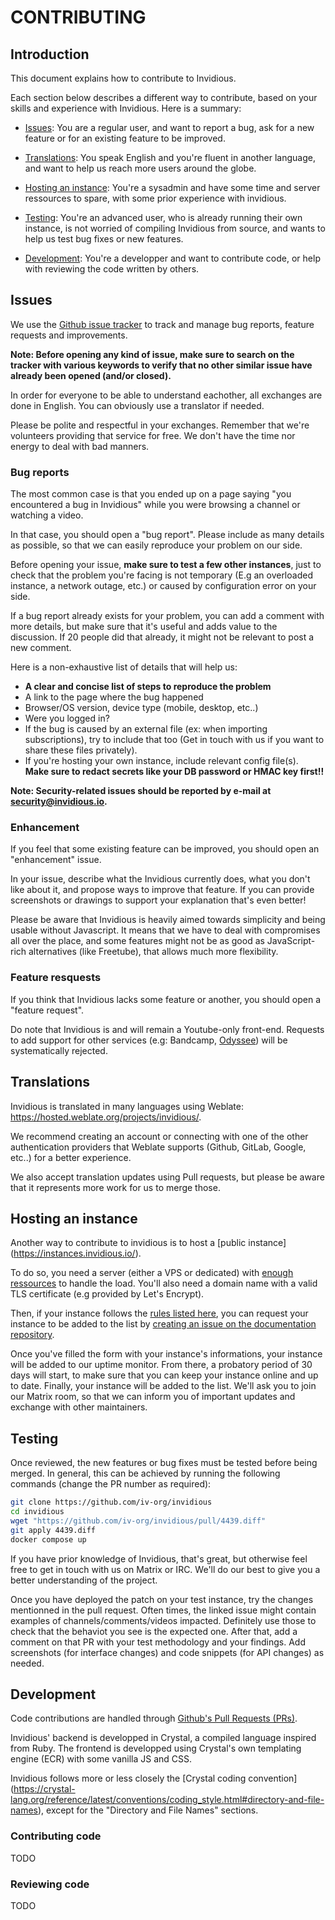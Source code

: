 # CONTRIBUTING

## Introduction

This document explains how to contribute to Invidious.

Each section below describes a different way to contribute, based on your skills and experience
with Invidious. Here is a summary:

* [Issues](#issues): You are a regular user, and want to report a bug, ask for a new feature or for
  an existing feature to be improved.

* [Translations](#translations): You speak English and you're fluent in another language, and want
  to help us reach more users around the globe.

* [Hosting an instance](#hosting-an-instance): You're a sysadmin and have some time and server
  ressources to spare, with some prior experience with invidious.

* [Testing](#testing): You're an advanced user, who is already running their own instance, is not
  worried of compiling Invidious from source, and wants to help us test bug fixes or new features.

* [Development](#development): You're a developper and want to contribute code, or help with
  reviewing the code written by others.



## Issues

We use the [Github issue tracker](https://github.com/iv-org/invidious/issues) to track and manage
bug reports, feature requests and improvements.

**Note: Before opening any kind of issue, make sure to search on the tracker
with various keywords to verify that no other similar issue have already been
opened (and/or closed).**

In order for everyone to be able to understand eachother, all exchanges are done in English.
You can obviously use a translator if needed.

Please be polite and respectful in your exchanges. Remember that we're volunteers providing that
service for free. We don't have the time nor energy to deal with bad manners.


### Bug reports

The most common case is that you ended up on a page saying "you encountered a
bug in Invidious" while you were browsing a channel or watching a video.

In that case, you should open a "bug report". Please include as many details as possible, so
that we can easily reproduce your problem on our side.

Before opening your issue, **make sure to test a few other instances**, just to check that the
problem you're facing is not temporary (E.g an overloaded instance, a network outage, etc.) or
caused by configuration error on your side.

If a bug report already exists for your problem, you can add a comment with more details, but make
sure that it's useful and adds value to the discussion. If 20 people did that already, it might not
be relevant to post a new comment.

Here is a non-exhaustive list of details that will help us:

  * **A clear and concise list of steps to reproduce the problem**
  * A link to the page where the bug happened
  * Browser/OS version, device type (mobile, desktop, etc..)
  * Were you logged in?
  * If the bug is caused by an external file (ex: when importing subscriptions), try to include
    that too (Get in touch with us if you want to share these files privately).
  * If you're hosting your own instance, include relevant config file(s).\
    **Make sure to redact secrets like your DB password or HMAC key first!!**


**Note: Security-related issues should be reported by e-mail at
[security@invidious.io](mailto:security@invidious.io).**


### Enhancement

If you feel that some existing feature can be improved, you should open an "enhancement" issue.

In your issue, describe what the Invidious currently does, what you don't like about it, and propose
ways to improve that feature. If you can provide screenshots or drawings to support your explanation
that's even better!

Please be aware that Invidious is heavily aimed towards simplicity and being usable without
Javascript. It means that we have to deal with compromises all over the place, and some features
might not be as good as JavaScript-rich alternatives (like Freetube), that allows much more
flexibility.


### Feature resquests

If you think that Invidious lacks some feature or another, you should open a "feature request".

Do note that Invidious is and will remain a Youtube-only front-end. Requests to add support for
other services (e.g: Bandcamp, [Odyssee](https://github.com/iv-org/invidious/issues/3022)) will be
systematically rejected.



## Translations

Invidious is translated in many languages using Weblate:
https://hosted.weblate.org/projects/invidious/.

We recommend creating an account or connecting with one of the other authentication providers that
Weblate supports (Github, GitLab, Google, etc..) for a better experience.

We also accept translation updates using Pull requests, but please be aware that it represents more
work for us to merge those.



## Hosting an instance

Another way to contribute to invidious is to host a [public instance]
(https://instances.invidious.io/).

To do so, you need a server (either a VPS or dedicated) with
[enough ressources](https://docs.invidious.io/installation/#hardware-requirements) to handle the
load. You'll also need a domain name with a valid TLS certificate (e.g provided by Let's Encrypt).

Then, if your instance follows the
[rules listed here](https://docs.invidious.io/instances/#rules-to-have-your-instance-in-this-list),
you can request your instance to be added to the list by
[creating an issue on the documentation repository](https://github.com/iv-org/documentation/issues).

Once you've filled the form with your instance's informations, your instance will be added to our
uptime monitor. From there, a probatory period of 30 days will start, to make sure that you can
keep your instance online and up to date. Finally, your instance will be added to the list. We'll
ask you to join our Matrix room, so that we can inform you of important updates and exchange with
other maintainers.



## Testing

Once reviewed, the new features or bug fixes must be tested before being merged. In general, this
can be achieved by running the following commands (change the PR number as required):
```bash
git clone https://github.com/iv-org/invidious
cd invidious
wget "https://github.com/iv-org/invidious/pull/4439.diff"
git apply 4439.diff
docker compose up
```

If you have prior knowledge of Invidious, that's great, but otherwise feel free to get in touch
with us on Matrix or IRC. We'll do our best to give you a better understanding of the project.

Once you have deployed the patch on your test instance, try the changes mentionned in the pull
request. Often times, the linked issue might contain examples of channels/comments/videos impacted.
Definitely use those to check that the behaviot you see is the expected one. After that, add a
comment on that PR with your test methodology and your findings. Add screenshots (for interface
changes) and code snippets (for API changes) as needed.



## Development

Code contributions are handled through
[Github's Pull Requests (PRs)](https://github.com/iv-org/invidious/pulls).

Invidious' backend is developped in Crystal, a compiled language inspired from Ruby. The frontend
is developped using Crystal's own templating engine (ECR) with some vanilla JS and CSS.

Invidious follows more or less closely the [Crystal coding convention]
(https://crystal-lang.org/reference/latest/conventions/coding_style.html#directory-and-file-names),
except for the "Directory and File Names" sections.


### Contributing code

TODO


### Reviewing code

TODO
